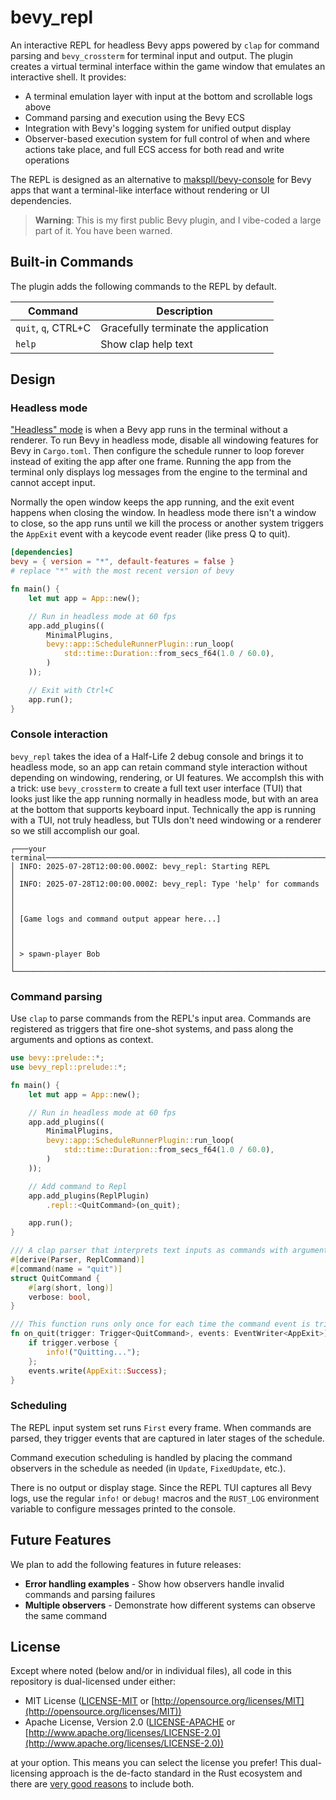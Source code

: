 # bevy_repl

An interactive REPL for headless Bevy apps powered by `clap` for command parsing
and `bevy_crossterm` for terminal input and output. The plugin creates a virtual
terminal interface within the game window that emulates an interactive shell. It
provides:

- A terminal emulation layer with input at the bottom and scrollable logs above
- Command parsing and execution using the Bevy ECS
- Integration with Bevy's logging system for unified output display
- Observer-based execution system for full control of when and where actions
  take place, and full ECS access for both read and write operations

The REPL is designed as an alternative to [makspll/bevy-console] for Bevy apps
that want a terminal-like interface without rendering or UI dependencies.

[makspll/bevy-console]: https://github.com/makspll/bevy-console

> **Warning**: This is my first public Bevy plugin, and I vibe-coded a large part
> of it. You have been warned.

## Built-in Commands

The plugin adds the following commands to the REPL by default.

| Command | Description |
| --- | --- |
| `quit`, `q`, CTRL+C | Gracefully terminate the application |
| `help` | Show clap help text |

## Design

### Headless mode

["Headless" mode] is when a Bevy app runs in the terminal without a renderer. To
run Bevy in headless mode, disable all windowing features for Bevy in
`Cargo.toml`. Then configure the schedule runner to loop forever instead of
exiting the app after one frame. Running the app from the terminal only displays
log messages from the engine to the terminal and cannot accept input.

Normally the open window keeps the app running, and the exit event happens when
closing the window. In headless mode there isn't a window to close, so the app
runs until we kill the process or another system triggers the `AppExit` event
with a keycode event reader (like press Q to quit).

["Headless" mode]:
    https://github.com/bevyengine/bevy/blob/main/examples/app/headless.rs

```toml
[dependencies]
bevy = { version = "*", default-features = false }
# replace "*" with the most recent version of bevy
```

```rust
fn main() {
    let mut app = App::new();

    // Run in headless mode at 60 fps
    app.add_plugins((
        MinimalPlugins,
        bevy::app::ScheduleRunnerPlugin::run_loop(
            std::time::Duration::from_secs_f64(1.0 / 60.0),
        )
    ));

    // Exit with Ctrl+C
    app.run();
}
```

### Console interaction

`bevy_repl` takes the idea of a Half-Life 2 debug console and brings it to
headless mode, so an app can retain command style interaction without depending
on windowing, rendering, or UI features. We accomplsh this with a trick: use
`bevy_crossterm` to create a full text user interface (TUI) that looks just like
the app running normally in headless mode, but with an area at the bottom that
supports keyboard input. Technically the app is running with a TUI, not truly
headless, but TUIs don't need windowing or a renderer so we still accomplish our
goal.

```text
┌───your terminal──────────────────────────────────────────────────────────────┐
│ INFO: 2025-07-28T12:00:00.000Z: bevy_repl: Starting REPL                     │
│ INFO: 2025-07-28T12:00:00.000Z: bevy_repl: Type 'help' for commands          │
│                                                                              │
│ [Game logs and command output appear here...]                                │
│                                                                              │
│ > spawn-player Bob                                                           │
└──────────────────────────────────────────────────────────────────────────────┘
```

### Command parsing

Use `clap` to parse commands from the REPL's input area. Commands are registered
as triggers that fire one-shot systems, and pass along the arguments and options
as context.

```rust
use bevy::prelude::*;
use bevy_repl::prelude::*;

fn main() {
    let mut app = App::new();

    // Run in headless mode at 60 fps
    app.add_plugins((
        MinimalPlugins,
        bevy::app::ScheduleRunnerPlugin::run_loop(
            std::time::Duration::from_secs_f64(1.0 / 60.0),
        )
    ));

    // Add command to Repl
    app.add_plugins(ReplPlugin)
        .repl::<QuitCommand>(on_quit);

    app.run();
}   

/// A clap parser that interprets text inputs as commands with arguments
#[derive(Parser, ReplCommand)]
#[command(name = "quit")]
struct QuitCommand {
    #[arg(short, long)]
    verbose: bool,
}

/// This function runs only once for each time the command event is triggered
fn on_quit(trigger: Trigger<QuitCommand>, events: EventWriter<AppExit>) {
    if trigger.verbose {
        info!("Quitting...");
    };
    events.write(AppExit::Success);
}
```

### Scheduling

The REPL input system set runs `First` every frame. When commands are parsed,
they trigger events that are captured in later stages of the schedule.

Command execution scheduling is handled by placing the command observers in the
schedule as needed (in `Update`, `FixedUpdate`, etc.).

There is no output or display stage. Since the REPL TUI captures all Bevy logs,
use the regular `info!` or `debug!` macros and the `RUST_LOG` environment
variable to configure messages printed to the console.

## Future Features

We plan to add the following features in future releases:

- **Error handling examples** - Show how observers handle invalid commands and parsing failures
- **Multiple observers** - Demonstrate how different systems can observe the same command

## License

Except where noted (below and/or in individual files), all code in this
repository is dual-licensed under either:

- MIT License ([LICENSE-MIT](LICENSE-MIT) or
  [http://opensource.org/licenses/MIT](http://opensource.org/licenses/MIT))
- Apache License, Version 2.0 ([LICENSE-APACHE](LICENSE-APACHE) or
  [http://www.apache.org/licenses/LICENSE-2.0](http://www.apache.org/licenses/LICENSE-2.0))

at your option. This means you can select the license you prefer! This
dual-licensing approach is the de-facto standard in the Rust ecosystem and there
are [very good reasons](https://github.com/bevyengine/bevy/issues/2373) to
include both.
